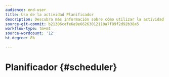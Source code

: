```yaml
---
audience: end-user
title: Uso de la actividad Planificador
description: Descubra más información sobre cómo utilizar la actividad Planificador
source-git-commit: b21306cefe6e9e66263012110a7f89f2d92b38a5
workflow-type: tm+mt
source-wordcount: '12'
ht-degree: 8%

---
```



# Planificador {#scheduler}

